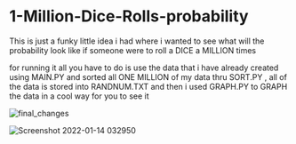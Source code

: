 # 1-Million-Dice-Rolls-probability
This is just a funky little idea i had where i wanted to see what will the probability look like if someone were to roll a DICE a MILLION times 


for running it all you have to do is use the data that i have already created using MAIN.PY and sorted all ONE MILLION of my data thru SORT.PY , all of the data is stored into RANDNUM.TXT and then i used GRAPH.PY to GRAPH the data in a cool way for you to see it 


![final_changes](https://user-images.githubusercontent.com/62688683/149415195-1ccc810b-a2af-4441-bb1e-44559997af15.png)

![Screenshot 2022-01-14 032950](https://user-images.githubusercontent.com/62688683/149415745-7e5ad626-b515-4c7f-b271-2ec2124d0260.png)
